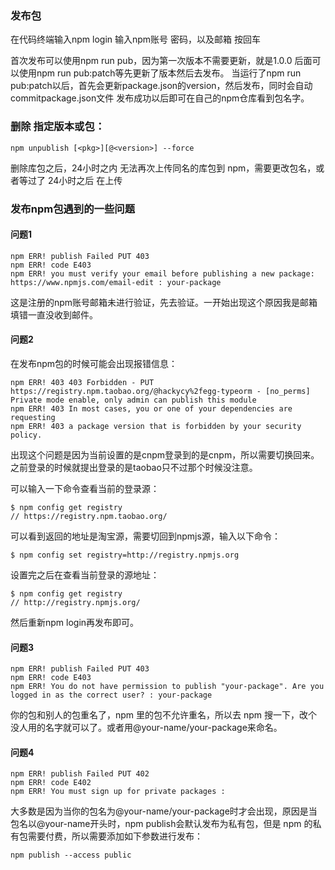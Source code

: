 ### 发布包
在代码终端输入npm login
输入npm账号 密码，以及邮箱 按回车


首次发布可以使用npm run pub，因为第一次版本不需要更新，就是1.0.0
后面可以使用npm run pub:patch等先更新了版本然后去发布。
当运行了npm run pub:patch以后，首先会更新package.json的version，然后发布，同时会自动commitpackage.json文件
发布成功以后即可在自己的npm仓库看到包名字。

### 删除 指定版本或包：
```
npm unpublish [<pkg>][@<version>] --force
```

删除库包之后，24小时之内 无法再次上传同名的库包到 npm，需要更改包名，或者等过了 24小时之后 在上传


### 发布npm包遇到的一些问题
#### 问题1
```
npm ERR! publish Failed PUT 403
npm ERR! code E403
npm ERR! you must verify your email before publishing a new package: https://www.npmjs.com/email-edit : your-package
```

这是注册的npm账号邮箱未进行验证，先去验证。一开始出现这个原因我是邮箱填错一直没收到邮件。

#### 问题2
在发布npm包的时候可能会出现报错信息：
```
npm ERR! 403 403 Forbidden - PUT https://registry.npm.taobao.org/@hackycy%2fegg-typeorm - [no_perms] Private mode enable, only admin can publish this module
npm ERR! 403 In most cases, you or one of your dependencies are requesting
npm ERR! 403 a package version that is forbidden by your security policy.
```

出现这个问题是因为当前设置的是cnpm登录到的是cnpm，所以需要切换回来。
之前登录的时候就提出登录的是taobao只不过那个时候没注意。

可以输入一下命令查看当前的登录源：
```
$ npm config get registry
// https://registry.npm.taobao.org/
```

可以看到返回的地址是淘宝源，需要切回到npmjs源，输入以下命令：
```
$ npm config set registry=http://registry.npmjs.org
```
设置完之后在查看当前登录的源地址：
```
$ npm config get registry
// http://registry.npmjs.org/
```

然后重新npm login再发布即可。

#### 问题3
```
npm ERR! publish Failed PUT 403
npm ERR! code E403
npm ERR! You do not have permission to publish "your-package". Are you logged in as the correct user? : your-package
```

你的包和别人的包重名了，npm 里的包不允许重名，所以去 npm 搜一下，改个没人用的名字就可以了。或者用@your-name/your-package来命名。
#### 问题4
```
npm ERR! publish Failed PUT 402
npm ERR! code E402
npm ERR! You must sign up for private packages :
```

大多数是因为当你的包名为@your-name/your-package时才会出现，原因是当包名以@your-name开头时，npm publish会默认发布为私有包，但是 npm 的私有包需要付费，所以需要添加如下参数进行发布：
```
npm publish --access public
```
